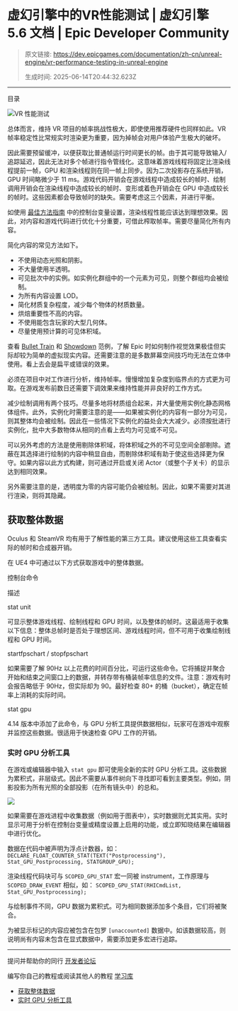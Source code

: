 # 虚幻引擎中的VR性能测试 | 虚幻引擎 5.6 文档 | Epic Developer Community

> 原文链接: https://dev.epicgames.com/documentation/zh-cn/unreal-engine/vr-performance-testing-in-unreal-engine
> 
> 生成时间: 2025-06-14T20:44:32.623Z

---

目录

![VR 性能测试](https://dev.epicgames.com/community/api/documentation/image/d9b0df83-fa31-4e12-8fce-914dfa6c9609?resizing_type=fill&width=1920&height=335)

总体而言，维持 VR 项目的帧率挑战性极大，即使使用推荐硬件也同样如此。VR 帧率稳定性比常规实时渲染更为重要，因为掉帧会对用户体验产生极大的破坏。

因此需要预留缓冲，以便获取比普通帧运行时间更长的帧。由于其可能导致输入/追踪延迟，因此无法对多个帧进行指令管线化。这意味着游戏线程将固定比渲染线程提前一帧，GPU 和渲染线程则在同一帧上同步。因为二次投影存在系统开销，GPU 时间略微少于 11 ms。游戏代码开销会在游戏线程中造成较长的帧时、绘制调用开销会在渲染线程中造成较长的帧时、变形或着色开销会在 GPU 中造成较长的帧时。这些因素都会导致帧时的缺失。需要考虑这三个因素，并进行平衡。

如使用 [最佳方法指南](/documentation/zh-cn/unreal-engine/xr-best-practices-in-unreal-engine) 中的控制台变量设置，渲染线程性能应该达到理想效果。因此，对内容和游戏代码进行优化十分重要，可借此榨取帧率。需要尽量简化所有内容。

简化内容的常见方法如下。

-   不使用动态光照和阴影。
-   不大量使用半透明。
-   可见批次中的实例。如实例化群组中的一个元素为可见，则整个群组均会被绘制。
-   为所有内容设置 LOD。
-   简化材质复杂程度，减少每个物体的材质数量。
-   烘焙重要性不高的内容。
-   不使用能包含玩家的大型几何体。
-   尽量使用预计算的可见体积域。

查看 [Bullet Train](https://s3.amazonaws.com/epiccms_epiccms_bucket/Resources/files/Going+Off+the+Rails.zip) 和 [Showdown](https://cdn2.unrealengine.com/Resources/files/UE4-Integration-and-Demos_OC-100270768.pptx) 范例，了解 Epic 时如何制作视觉效果极佳但实际却较为简单的虚拟现实内容。还需要注意的是多数屏幕空间技巧均无法在立体中使用。看上去会是扁平或错误的效果。

必须在项目中对工作进行分析，维持帧率。慢慢增加复杂度到临界点的方式更为可取。在游戏发布前数日还需要下调效果来维持性能并非良好的工作方式。

减少绘制调用有两个技巧。尽量多地将材质组合起来，并大量使用实例化静态网格体组件。此外，实例化时需要注意的是——如果被实例化的内容有一部分为可见，则其整体均会被绘制。因此在一些情况下实例化的益处会大大减少。必须按批进行实例化，批中大多数物体从相同的点看上去均为可见或不可见。

可以另外考虑的方法是使用剔除体积域，将体积域之外的不可见空间全部剔除。遮蔽在其选择进行绘制的内容中稍显自由，而剔除体积域有助于使这些选择更为保守。如果内容以此方式构建，则可通过开启或关闭 Actor（或整个子关卡）的显示达到相同效果。

另外需要注意的是，透明度为零的内容可能仍会被绘制。因此，如果不需要对其进行渲染，则将其隐藏。

## 获取整体数据

Oculus 和 SteamVR 均有用于了解性能的第三方工具。建议使用这些工具查看实际的帧时和合成器开销。

在 UE4 中可通过以下方式获取游戏中的整体数据。

控制台命令

描述

stat unit

可显示整体游戏线程、绘制线程和 GPU 时间，以及整体的帧时。这最适用于收集以下信息：整体总帧时是否处于理想区间、游戏线程时间，但不可用于收集绘制线程和 GPU 时间。

startfpschart / stopfpschart

如果需要了解 90Hz 以上花费的时间百分比，可运行这些命令。它将捕捉并聚合开始和结束之间窗口上的数据，并转存带有桶装帧率信息的文件。注意：游戏有时会报告略低于 90Hz，但实际却为 90。最好检查 80+ 的桶（bucket），确定在帧率上消耗的实际时间。

stat gpu

4.14 版本中添加了此命令，与 GPU 分析工具提供数据相似，玩家可在游戏中观察并监控这些数据。很适用于快速检查 GPU 工作的开销。

### 实时 GPU 分析工具

在游戏或编辑器中输入 `stat gpu` 即可使用全新的实时 GPU 分析工具。这些数据为累积式，非层级式。因此不需要从事件树向下寻找即可看到主要类型。例如，阴影投影为所有光照的全部投影（在所有镜头中）的总和。

![](https://d1iv7db44yhgxn.cloudfront.net/documentation/images/5ee436dc-0eab-4aec-aa7a-2c19b5698f3d/statgpu.png)

如果需要在游戏进程中收集数据（例如用于图表中），实时数据则尤其实用。实时显示可用于分析在控制台变量或精度设置上启用的功能，或立即知晓结果在编辑器中进行优化。

数据在代码中被声明为浮点计数器，如： `DECLARE_FLOAT_COUNTER_STAT(TEXT("Postprocessing"), Stat_GPU_Postprocessing, STATGROUP_GPU);`

渲染线程代码块可与 `SCOPED_GPU_STAT` 宏一同被 instrument，工作原理与 `SCOPED_DRAW_EVENT` 相似，如： `SCOPED_GPU_STAT(RHICmdList, Stat_GPU_Postprocessing);`

与绘制事件不同，GPU 数据为累积式。可为相同数据添加多个条目，它们将被聚合。

为被显示标记的内容应被包含在包罗 `[unaccounted]` 数据中。如该数据较高，则说明尚有内容未包含在显式数据中，需要添加更多宏进行追踪。

* * *

提问并帮助你的同行 [开发者论坛](https://forums.unrealengine.com/categories?tag=unreal-engine)

编写你自己的教程或阅读其他人的教程 [学习库](https://dev.epicgames.com/community/unreal-engine/learning)

-   [获取整体数据](/documentation/zh-cn/unreal-engine/vr-performance-testing-in-unreal-engine#%E8%8E%B7%E5%8F%96%E6%95%B4%E4%BD%93%E6%95%B0%E6%8D%AE)
-   [实时 GPU 分析工具](/documentation/zh-cn/unreal-engine/vr-performance-testing-in-unreal-engine#%E5%AE%9E%E6%97%B6gpu%E5%88%86%E6%9E%90%E5%B7%A5%E5%85%B7)
